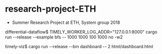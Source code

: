 # research-project-ETH

- Summer Research Project at ETH, System group 2018

differential-dataflow$ TIMELY_WORKER_LOG_ADDR="127.0.0.1:8000" cargo run --release --example bfs -- 1000 1000 100 1000 no -w2

timely-viz$ cargo run --release --bin dashboard -- 2 html/dashboard.html 



